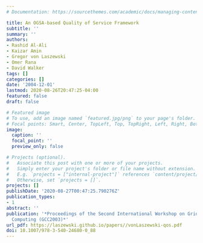 ```yaml
---
# Documentation: https://sourcethemes.com/academic/docs/managing-content/

title: An OGSA-based Quality of Service Framework
subtitle: ''
summary: ''
authors:
- Rashid Al-Ali
- Kaizar Amin
- Gregor von Laszewski
- Omer Rana
- David Walker
tags: []
categories: []
date: '2004-12-01'
lastmod: 2020-08-26T20:47:25-04:00
featured: false
draft: false

# Featured image
# To use, add an image named `featured.jpg/png` to your page's folder.
# Focal points: Smart, Center, TopLeft, Top, TopRight, Left, Right, BottomLeft, Bottom, BottomRight.
image:
  caption: ''
  focal_point: ''
  preview_only: false

# Projects (optional).
#   Associate this post with one or more of your projects.
#   Simply enter your project's folder or file name without extension.
#   E.g. `projects = ["internal-project"]` references `content/project/deep-learning/index.md`.
#   Otherwise, set `projects = []`.
projects: []
publishDate: '2020-08-27T00:47:25.790276Z'
publication_types:
- 1
abstract: ''
publication: '*Proceedings of the Second International Workshop on Grid and Cooperative
  Computing (GCC2003)*'
url_pdf: https://laszewski.github.io/papers//vonLaszewski-qos.pdf
doi: 10.1007/978-3-540-24680-0_88
---
```

